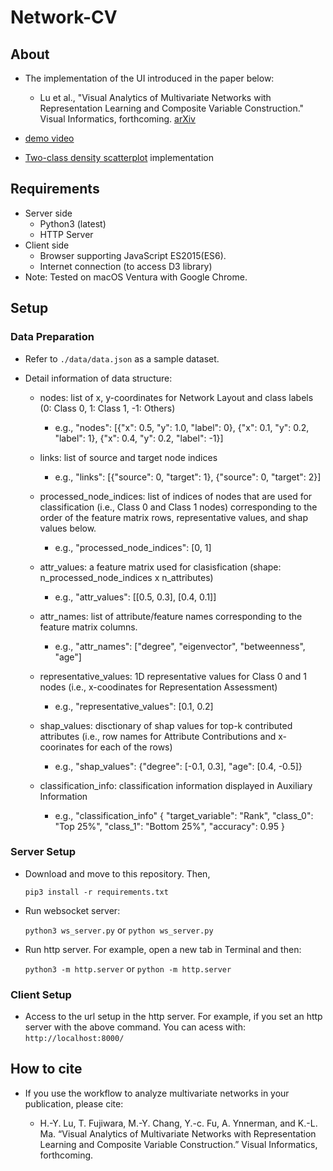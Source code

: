 # Network-CV

About
-----
* The implementation of the UI introduced in the paper below:
  
  * Lu et al., "Visual Analytics of Multivariate Networks with Representation Learning and Composite Variable Construction." Visual Informatics, forthcoming. [arXiv](https://arxiv.org/abs/2303.09590)

* [demo video](https://youtu.be/Vro6uFGYBho)
* [Two-class density scatterplot](https://github.com/takanori-fujiwara/two-class-density-scatterplot) implementation

Requirements
-----
* Server side
  * Python3 (latest)
  * HTTP Server
* Client side
  * Browser supporting JavaScript ES2015(ES6).
  * Internet connection (to access D3 library)
* Note: Tested on macOS Ventura with Google Chrome.

Setup
-----
### Data Preparation
* Refer to `./data/data.json` as a sample dataset.

* Detail information of data structure:
  * nodes: list of x, y-coordinates for Network Layout and class labels (0: Class 0, 1: Class 1, -1: Others)
    * e.g., "nodes": [{"x": 0.5, "y": 1.0, "label": 0}, {"x": 0.1, "y": 0.2, "label": 1}, {"x": 0.4, "y": 0.2, "label": -1}]
  
  * links: list of source and target node indices
    * e.g., "links": [{"source": 0, "target": 1}, {"source": 0, "target": 2}]

  * processed_node_indices: list of indices of nodes that are used for classification (i.e., Class 0 and Class 1 nodes) corresponding to the order of the feature matrix rows, representative values, and shap values below.
    * e.g., "processed_node_indices": [0, 1]

  * attr_values: a feature matrix used for clasisfication (shape: n_processed_node_indices x n_attributes)
    * e.g., "attr_values": [[0.5, 0.3], [0.4, 0.1]]
    
  * attr_names: list of attribute/feature names corresponding to the feature matrix columns.
    * e.g., "attr_names": ["degree", "eigenvector", "betweenness", "age"]

  * representative_values: 1D representative values for Class 0 and 1 nodes (i.e., x-coodinates for Representation Assessment)
    * e.g., "representative_values": [0.1, 0.2]

  * shap_values: disctionary of shap values for top-k contributed attributes (i.e., row names for Attribute Contributions and x-coorinates for each of the rows)
    * e.g., "shap_values": {"degree": [-0.1, 0.3], "age": [0.4, -0.5]}

  * classification_info: classification information displayed in Auxiliary Information
    * e.g., "classification_info" {
      "target_variable": "Rank",
      "class_0": "Top 25%",
      "class_1": "Bottom 25%",
      "accuracy": 0.95
    }

### Server Setup

* Download and move to this repository. Then,

    `pip3 install -r requirements.txt`

* Run websocket server:

    `python3 ws_server.py` or `python ws_server.py`

* Run http server. For example, open a new tab in Terminal and then:

    `python3 -m http.server` or  `python -m http.server`

### Client Setup

* Access to the url setup in the http server. For example, if you set an http server with the above command. You can acess with: `http://localhost:8000/`


How to cite
-----
* If you use the workflow to analyze multivariate networks in your publication, please cite:

  * H.-Y. Lu, T. Fujiwara, M.-Y. Chang, Y.-c. Fu, A. Ynnerman, and K.-L. Ma. “Visual Analytics of Multivariate Networks with Representation Learning and Composite Variable Construction.” Visual Informatics, forthcoming.
